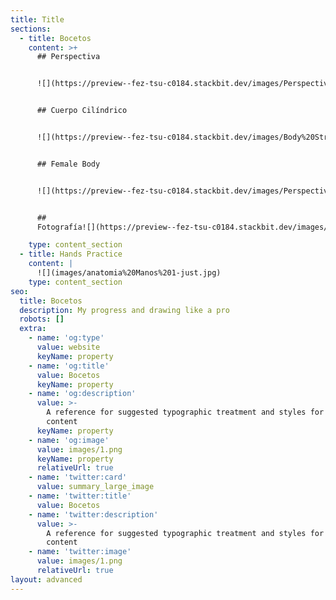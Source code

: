 ```yaml
---
title: Title
sections:
  - title: Bocetos
    content: >+
      ## Perspectiva


      ![](https://preview--fez-tsu-c0184.stackbit.dev/images/Perspectives.jpg)


      ## Cuerpo Cilíndrico


      ![](https://preview--fez-tsu-c0184.stackbit.dev/images/Body%20Structure%20in%20Cilindros.jpg)


      ## Female Body


      ![](https://preview--fez-tsu-c0184.stackbit.dev/images/Perspectives%20and%20Female%20Body.jpg)


      ##
      Fotografía![](https://preview--fez-tsu-c0184.stackbit.dev/images/Japonesa%20kakoi%202.jpg)

    type: content_section
  - title: Hands Practice
    content: |
      ![](images/anatomia%20Manos%201-just.jpg)
    type: content_section
seo:
  title: Bocetos
  description: My progress and drawing like a pro
  robots: []
  extra:
    - name: 'og:type'
      value: website
      keyName: property
    - name: 'og:title'
      value: Bocetos
      keyName: property
    - name: 'og:description'
      value: >-
        A reference for suggested typographic treatment and styles for your
        content
      keyName: property
    - name: 'og:image'
      value: images/1.png
      keyName: property
      relativeUrl: true
    - name: 'twitter:card'
      value: summary_large_image
    - name: 'twitter:title'
      value: Bocetos
    - name: 'twitter:description'
      value: >-
        A reference for suggested typographic treatment and styles for your
        content
    - name: 'twitter:image'
      value: images/1.png
      relativeUrl: true
layout: advanced
---
```

